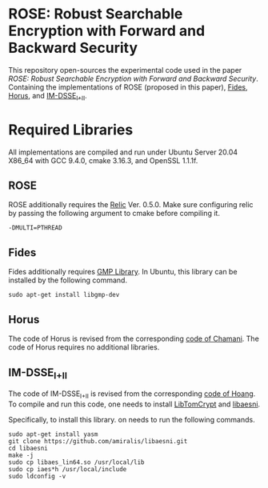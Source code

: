 # ROSE: Robust Searchable Encryption with Forward and Backward Security

This repository open-sources the experimental code used in the paper *ROSE: Robust Searchable Encryption with Forward and Backward Security*. Containing the implementations of ROSE (proposed in this paper), [Fides](https://dl.acm.org/doi/abs/10.1145/3133956.3133980?casa_token=410_cucSorkAAAAA:Fwl7Hfwd5HW3ARk5NxJlEZQTGmyGpZtD54vZHWeVl0Fh2y4o8CbO-dNYgZj2txos0pR1y65_jRKVfA), [Horus](https://dl.acm.org/doi/abs/10.1145/3243734.3243833), and [IM-DSSE<sub>I+II</sub>](https://ieeexplore.ieee.org/document/8632753).

# Required Libraries

All implementations are compiled and run under Ubuntu Server 20.04 X86_64 with GCC 9.4.0, cmake 3.16.3, and OpenSSL 1.1.1f.

## ROSE

ROSE additionally requires the [Relic](https://github.com/relic-toolkit/relic) Ver. 0.5.0. Make sure configuring relic by passing the following argument to cmake before compiling it.

`-DMULTI=PTHREAD`

## Fides

Fides additionally requires [GMP Library](https://gmplib.org). In Ubuntu, this library can be installed by the following command.

`sudo apt-get install libgmp-dev`

## Horus

The code of Horus is revised from the corresponding [code of Chamani](https://github.com/jgharehchamani/SSE). The code of Horus requires no additional libraries.

## IM-DSSE<sub>I+II</sub>

The code of IM-DSSE<sub>I+II</sub> is revised from the corresponding [code of Hoang](https://github.com/thanghoang/IM-DSSE). To compile and run this code, one needs to install [LibTomCrypt](https://www.libtom.net/LibTomCrypt/) and [libaesni](https://github.com/amiralis/libaesni).

Specifically, to install this library. on needs to run the following commands.

```
sudo apt-get install yasm
git clone https://github.com/amiralis/libaesni.git
cd libaesni
make -j
sudo cp libaes_lin64.so /usr/local/lib
sudo cp iaes*h /usr/local/include
sudo ldconfig -v
```